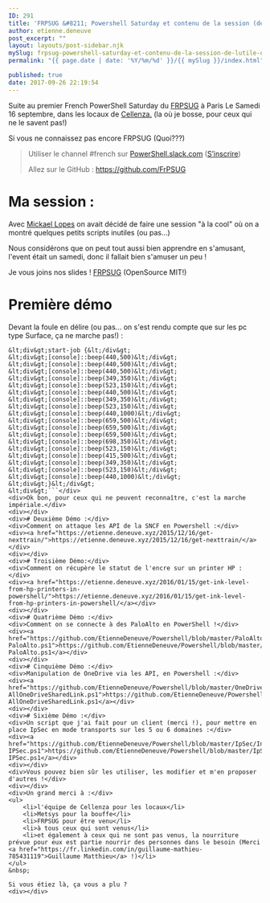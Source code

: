 ```yaml
---
ID: 291
title: 'FRPSUG &#8211; Powershell Saturday et contenu de la session (de l&#8217;utile, ou pas)'
author: etienne.deneuve
post_excerpt: ""
layout: layouts/post-sidebar.njk
mySlug: frpsug-powershell-saturday-et-contenu-de-la-session-de-lutile-ou-pas
permalink: "{{ page.date | date: '%Y/%m/%d' }}/{{ mySlug }}/index.html"

published: true
date: 2017-09-26 22:19:54
---
```

Suite au premier French PowerShell Saturday du <a href="https://frpsug.github.io">FRPSUG</a> à Paris Le Samedi 16 septembre, dans les locaux de <a href="http://www.cellenza.com/fr/">Cellenza.</a> (la où je bosse, pour ceux qui ne le savent pas!)

Si vous ne connaissez pas encore FRPSUG (Quoi???)
<blockquote>Utiliser le channel #french sur <a href="https://powershell.slack.com/Slack">PowerShell.slack.com</a> (<a href="http://slack.poshcode.org/">S’inscrire</a>)

Allez sur le GitHub : <a href="https://github.com/FrPSUG">https://github.com/FrPSUG</a></blockquote>
# Ma session :

Avec <a href="https://twitter.com/LopesMick">Mickael Lopes</a> on avait décidé de faire une session "à la cool" où on a montré quelques petits scripts inutiles (ou pas...)

Nous considérons que on peut tout aussi bien apprendre en s'amusant, l'event était un samedi, donc il fallait bien s'amuser un peu !

Je vous joins nos slides ! <a href="https://etienne.deneuve.xyz/wp-content/uploads/2017/09/FRPSUG.pptx">FRPSUG</a> (OpenSource MIT!)

# Première démo

Devant la foule en délire (ou pas... on s'est rendu compte que sur les pc type Surface, ça ne marche pas!) :

```
&lt;div&gt;start-job {&lt;/div&gt;
&lt;div&gt;[console]::beep(440,500)&lt;/div&gt;
&lt;div&gt;[console]::beep(440,500)&lt;/div&gt;
&lt;div&gt;[console]::beep(440,500)&lt;/div&gt;
&lt;div&gt;[console]::beep(349,350)&lt;/div&gt;
&lt;div&gt;[console]::beep(523,150)&lt;/div&gt;
&lt;div&gt;[console]::beep(440,500)&lt;/div&gt;
&lt;div&gt;[console]::beep(349,350)&lt;/div&gt;
&lt;div&gt;[console]::beep(523,150)&lt;/div&gt;
&lt;div&gt;[console]::beep(440,1000)&lt;/div&gt;
&lt;div&gt;[console]::beep(659,500)&lt;/div&gt;
&lt;div&gt;[console]::beep(659,500)&lt;/div&gt;
&lt;div&gt;[console]::beep(659,500)&lt;/div&gt;
&lt;div&gt;[console]::beep(698,350)&lt;/div&gt;
&lt;div&gt;[console]::beep(523,150)&lt;/div&gt;
&lt;div&gt;[console]::beep(415,500)&lt;/div&gt;
&lt;div&gt;[console]::beep(349,350)&lt;/div&gt;
&lt;div&gt;[console]::beep(523,150)&lt;/div&gt;
&lt;div&gt;[console]::beep(440,1000)&lt;/div&gt;
&lt;div&gt;}&lt;/div&gt;
&lt;div&gt;```</div>
<div>Ok bon, pour ceux qui ne peuvent reconnaître, c'est la marche impériale.</div>
<div></div>
<div># Deuxième Démo :</div>
<div>Comment on attaque les API de la SNCF en Powershell :</div>
<div><a href="https://etienne.deneuve.xyz/2015/12/16/get-nexttrain/">https://etienne.deneuve.xyz/2015/12/16/get-nexttrain/</a></div>
<div></div>
<div># Troisième Démo:</div>
<div>Comment on récupère le statut de l'encre sur un printer HP :</div>
<div><a href="https://etienne.deneuve.xyz/2016/01/15/get-ink-level-from-hp-printers-in-powershell/">https://etienne.deneuve.xyz/2016/01/15/get-ink-level-from-hp-printers-in-powershell/</a></div>
<div></div>
<div># Quatrième Démo :</div>
<div>Comment on se connecte à des PaloAlto en PowerShell !</div>
<div><a href="https://github.com/EtienneDeneuve/Powershell/blob/master/PaloAlto/Get-PaloAlto.ps1">https://github.com/EtienneDeneuve/Powershell/blob/master/PaloAlto/Get-PaloAlto.ps1</a></div>
<div></div>
<div># Cinquième Démo :</div>
<div>Manipulation de OneDrive via les API, en Powershell :</div>
<div><a href="https://github.com/EtienneDeneuve/Powershell/blob/master/OneDriveAPI/Remove-AllOneDriveSharedLink.ps1">https://github.com/EtienneDeneuve/Powershell/blob/master/OneDriveAPI/Remove-AllOneDriveSharedLink.ps1</a></div>
<div></div>
<div># Sixième Démo :</div>
<div>Un script que j'ai fait pour un client (merci !), pour mettre en place IpSec en mode transports sur les 5 ou 6 domaines :</div>
<div><a href="https://github.com/EtienneDeneuve/Powershell/blob/master/IpSec/Invoke-IPSec.ps1">https://github.com/EtienneDeneuve/Powershell/blob/master/IpSec/Invoke-IPSec.ps1</a></div>
<div></div>
<div>Vous pouvez bien sûr les utiliser, les modifier et m'en proposer d'autres !</div>
<div></div>
<div>Un grand merci à :</div>
<ul>
 	<li>l'équipe de Cellenza pour les locaux</li>
 	<li>Metsys pour la bouffe</li>
 	<li>FRPSUG pour être venu</li>
 	<li>à tous ceux qui sont venus</li>
 	<li>et également à ceux qui ne sont pas venus, la nourriture prévue pour eux est partie nourrir des personnes dans le besoin (Merci <a href="https://fr.linkedin.com/in/guillaume-mathieu-785431119">Guillaume Matthieu</a> !)</li>
</ul>
&nbsp;

Si vous étiez là, ça vous a plu ?
<div></div>